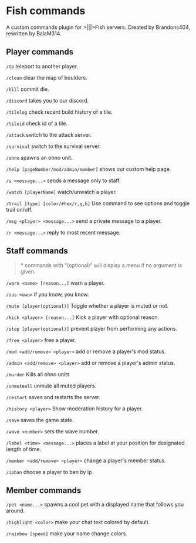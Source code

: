 # Fish commands

A custom commands plugin for >|||>Fish servers. Created by Brandons404, rewritten by BalaM314.

## Player commands

`/tp` teleport to another player.

`/clean` clear the map of boulders.

`/kill` commit die.

`/discord` takes you to our discord.

`/tilelog` check recent build history of a tile.

`/tileid` check id of a tile.

`/attack` switch to the attack server.

`/survival` switch to the survival server.

`/ohno` spawns an ohno unit.

`/help [pageNumber/mod/admin/member]` shows our custom help page.

`/s <message...>` sends a message only to staff.

`/watch [playerName]` watch/unwatch a player.

`/trail [type] [color/#hex/r,g,b]` Use command to see options and toggle trail on/off.

`/msg <player> <message...>` send a private message to a player.

`/r <message...>` reply to most recent message.

## Staff commands

> \* commands with "(optional)" will display a menu if no argument is given.

`/warn <name> [reason...]` warn a player.

`/sus <uwu>` if you know, you know.

`/mute [player(optional)]` Toggle whether a player is muted or not.

`/kick <player> [reason...]` Kick a player with optional reason.

`/stop [player(optional)]` prevent player from performing any actions.

`/free <player>` free a player.

`/mod <add/remove> <player>` add or remove a player's mod status.

`/admin <add/remove> <player>` add or remove a player's admin status.

`/murder` Kills all ohno units

`/unmuteall` unmute all muted players.

`/restart` saves and restarts the server.

`/history <player>` Show moderation history for a player.

`/save` saves the game state.

`/wave <number>` sets the wave number.

`/label <time> <message...>` places a label at your position for designated length of time.

`/member <add/remove> <player>` change a player's member status.

`/ipban` choose a player to ban by ip

## Member commands

`/pet <name...>` spawns a cool pet with a displayed name that follows you around.

`/highlight <color>` make your chat text colored by default.

`/rainbow [speed]` make your name change colors.
